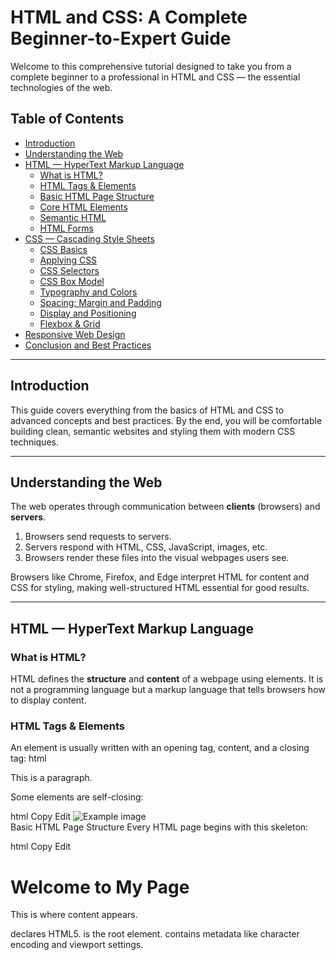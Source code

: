 # HTML and CSS: A Complete Beginner-to-Expert Guide

Welcome to this comprehensive tutorial designed to take you from a complete beginner to a professional in HTML and CSS — the essential technologies of the web.

## Table of Contents

- [Introduction](#introduction)  
- [Understanding the Web](#understanding-the-web)  
- [HTML — HyperText Markup Language](#html-—-hypertext-markup-language)  
  - [What is HTML?](#what-is-html)  
  - [HTML Tags & Elements](#html-tags--elements)  
  - [Basic HTML Page Structure](#basic-html-page-structure)  
  - [Core HTML Elements](#core-html-elements)  
  - [Semantic HTML](#semantic-html)  
  - [HTML Forms](#html-forms)  
- [CSS — Cascading Style Sheets](#css-—-cascading-style-sheets)  
  - [CSS Basics](#css-basics)  
  - [Applying CSS](#applying-css)  
  - [CSS Selectors](#css-selectors)  
  - [CSS Box Model](#css-box-model)  
  - [Typography and Colors](#typography-and-colors)  
  - [Spacing: Margin and Padding](#spacing-margin-and-padding)  
  - [Display and Positioning](#display-and-positioning)  
  - [Flexbox & Grid](#flexbox--grid)  
- [Responsive Web Design](#responsive-web-design)  
- [Conclusion and Best Practices](#conclusion-and-best-practices)

---

## Introduction

This guide covers everything from the basics of HTML and CSS to advanced concepts and best practices. By the end, you will be comfortable building clean, semantic websites and styling them with modern CSS techniques.

---

## Understanding the Web

The web operates through communication between **clients** (browsers) and **servers**.

1. Browsers send requests to servers.
2. Servers respond with HTML, CSS, JavaScript, images, etc.
3. Browsers render these files into the visual webpages users see.

Browsers like Chrome, Firefox, and Edge interpret HTML for content and CSS for styling, making well-structured HTML essential for good results.

---

## HTML — HyperText Markup Language

### What is HTML?

HTML defines the **structure** and **content** of a webpage using elements. It is not a programming language but a markup language that tells browsers how to display content.

### HTML Tags & Elements

An element is usually written with an opening tag, content, and a closing tag:
html
<p>This is a paragraph.</p>
Some elements are self-closing:

html
Copy
Edit
<img src="image.jpg" alt="Example image" />
<br />
Basic HTML Page Structure
Every HTML page begins with this skeleton:

html
Copy
Edit
<!DOCTYPE html>
<html lang="en">
<head>
  <meta charset="UTF-8" />
  <meta name="viewport" content="width=device-width, initial-scale=1.0" />
  <title>My First Website</title>
</head>
<body>
  <h1>Welcome to My Page</h1>
  <p>This is where content appears.</p>
</body>
</html>
<!DOCTYPE html> declares HTML5.

<html> is the root element.

<head> contains metadata like character encoding and viewport settings.

<title> sets the browser tab title.

<body> contains all visible page content.

Core HTML Elements
Text Content
Use headings to structure your page hierarchically:

html
Copy
Edit
<h1>Main Heading</h1>
<h2>Subheading</h2>
<h3>Sub-subheading</h3>
Paragraphs and text formatting:

html
Copy
Edit
<p>This is a paragraph.</p>
<strong>Bold</strong> and <em>Italic</em> text for emphasis.
Links
html
Copy
Edit
<a href="https://example.com">Visit Example</a>
Images
html
Copy
Edit
<img src="cat.jpg" alt="A cat sitting on a chair" />
Lists
Unordered list:

html
Copy
Edit
<ul>
  <li>Item 1</li>
  <li>Item 2</li>
</ul>
Ordered list:

html
Copy
Edit
<ol>
  <li>First</li>
  <li>Second</li>
</ol>
Grouping Elements
Use <div> for block containers and <span> for inline:

html
Copy
Edit
<div>This is a block container.</div>
<span>This is inline text.</span>
Semantic HTML
Use semantic elements for meaning and accessibility:

<header>, <nav>, <main>, <section>, <article>, <aside>, <footer>

Benefits include better SEO, accessibility, and code clarity.

HTML Forms
Forms collect user input:

html
Copy
Edit
<form action="/submit" method="POST">
  <label for="username">Username:</label>
  <input type="text" id="username" name="username" />
  
  <label for="password">Password:</label>
  <input type="password" id="password" name="password" />
  
  <input type="submit" value="Login" />
</form>
Always pair inputs with labels for accessibility.

CSS — Cascading Style Sheets
CSS Basics
CSS styles HTML elements using selectors and properties:

css
Copy
Edit
p {
  color: #333;
  font-size: 16px;
}
Applying CSS
Three methods:

Inline:

html
Copy
Edit
<p style="color: red;">Red text</p>
Internal (in <style> tags inside <head>):

html
Copy
Edit
<style>
  p { color: blue; }
</style>
External (recommended):

html
Copy
Edit
<link rel="stylesheet" href="style.css" />
CSS Selectors
Target elements in different ways:

Element selector: h1

Class selector: .box

ID selector: #header

Descendant: div p

Child: div > p

Pseudo-class: a:hover

CSS Box Model
Every element is a box with:

Content

Padding (inside space)

Border

Margin (outside space)

Example:

css
Copy
Edit
.card {
  padding: 20px;
  border: 1px solid #ccc;
  margin: 10px;
}
Typography and Colors
Example:

css
Copy
Edit
body {
  font-family: 'Segoe UI', sans-serif;
  line-height: 1.6;
  background-color: #f9f9f9;
  color: #222;
}
Colors can be defined by names, hex, RGB, or HSL.

Spacing: Margin and Padding
Use shorthand for multiple values:

css
Copy
Edit
margin: 20px 10px 5px 0; /* top, right, bottom, left */
padding: 10px;
Display and Positioning
display: block, inline, inline-block, none, flex, grid

position: static, relative, absolute, fixed, sticky

Example fixed header:

css
Copy
Edit
.fixed-header {
  position: fixed;
  top: 0;
  width: 100%;
  background: white;
}
Flexbox & Grid
Flexbox for one-dimensional layouts:

css
Copy
Edit
.container {
  display: flex;
  justify-content: space-between;
}
Grid for two-dimensional layouts:

css
Copy
Edit
.grid {
  display: grid;
  grid-template-columns: repeat(2, 1fr);
  gap: 20px;
}
Responsive Web Design
Make websites look great on any device:

Use relative units (%, em, vw, vh) instead of pixels.

Add viewport meta tag:

html
Copy
Edit
<meta name="viewport" content="width=device-width, initial-scale=1.0">
Use media queries to adapt styles:

css
Copy
Edit
@media (max-width: 600px) {
  body {
    font-size: 14px;
  }
}
Conclusion and Best Practices
Write semantic, accessible HTML.

Use external CSS for maintainability.

Keep code clean and readable.

Test on multiple devices and browsers.

Use browser developer tools for debugging.

Follow naming conventions like BEM for CSS classes.

Validate your code with online validators.









# Task 1 - Personal Profile Website

## Overview
This is a static personal profile website built using only HTML and CSS. The website was developed as part of **Task 1**, and is designed to serve as a simple online resume or portfolio. It showcases basic personal information, work samples, and other relevant details.

## Features
- Fully static and responsive layout
- Clean, minimal design focused on readability
- Sections for personal introduction, portfolio/projects, and contact information
- Built without any JavaScript or frameworks — pure HTML and CSS

## Purpose
The main goal of this website is to provide a simple and professional online presence. It allows visitors to learn more about the individual, view selected works or projects, and find ways to get in touch.

## How to Use
1. Clone or download the repository.
2. Open the `index.html` file in any modern web browser.
3. Customize the content (text, images, links) as needed to fit your own profile.

## Folder Structure
project-folder/
│
├── index.html # Main page
├── style.css # Custom CSS styles
└── assets/ # (Optional) Folder for images, icons, etc.


## License
This project is for personal use and educational purposes. No license is attached by default.
